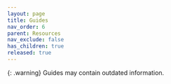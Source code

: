 ```yaml
---
layout: page
title: Guides
nav_order: 6
parent: Resources
nav_exclude: false
has_children: true
released: true
---
```


{: .warning}
Guides may contain outdated information.